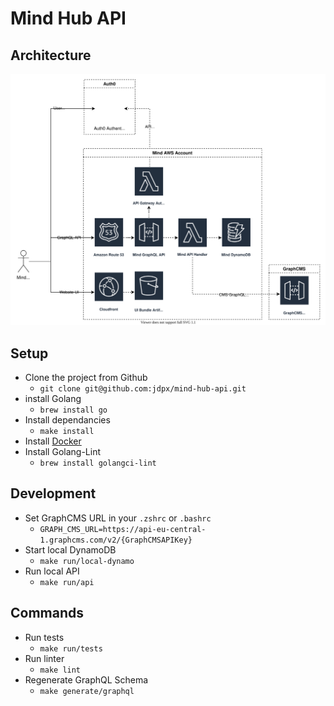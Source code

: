 # Mind Hub API

## Architecture

![architecture](./docs/architecture/mind-api.svg)

## Setup

- Clone the project from Github
  - `git clone git@github.com:jdpx/mind-hub-api.git`
- install Golang
  - `brew install go`
- Install dependancies
  - `make install`
- Install [Docker](https://docs.docker.com/get-docker/)
- Install Golang-Lint
  - `brew install golangci-lint`

## Development

- Set GraphCMS URL in your `.zshrc` or `.bashrc`
  - `GRAPH_CMS_URL=https://api-eu-central-1.graphcms.com/v2/{GraphCMSAPIKey}`
- Start local DynamoDB
  - `make run/local-dynamo`
- Run local API
  - `make run/api`

## Commands

- Run tests
  - `make run/tests`
- Run linter
  - `make lint`
- Regenerate GraphQL Schema
  - `make generate/graphql`
